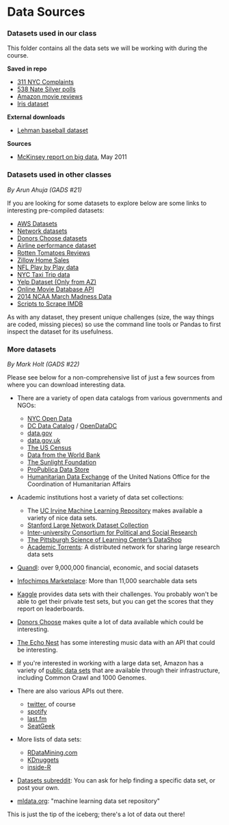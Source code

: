 # Data Sources


### Datasets used in our class

This folder contains all the data sets we will be working with during the course.

**Saved in repo**
- [311 NYC Complaints](./311/)
- [538 Nate Silver polls](./538/)
- [Amazon movie reviews](./amazon/)
- [Iris dataset](./iris/)

**External downloads**
- [Lehman baseball dataset](http://seanlahman.com/files/database/lahman-csv_2014-02-14.zip)

**Sources**
- [McKinsey report on big data](http://www.mckinsey.com/insights/business_technology/big_data_the_next_frontier_for_innovation), May 2011


### Datasets used in other classes
*By Arun Ahuja (GADS #21)*

If you are looking for some datasets to explore below are some links to interesting pre-compiled datasets:

- [AWS Datasets](http://aws.amazon.com/datasets)
- [Network datasets](http://snap.stanford.edu/data/index.html)
- [Donors Choose datasets](http://data.donorschoose.org/open-data/overview/)
- [Airline performance dataset](http://stat-computing.org/dataexpo/2009/)
- [Rotten Tomatoes Reviews](https://www.kaggle.com/c/sentiment-analysis-on-movie-reviews)
- [Zillow Home Sales](http://www.zillow.com/research/data/)
- [NFL Play by Play data](http://www.advancedfootballanalytics.com/2010/04/play-by-play-data.html)
- [NYC Taxi Trip data](http://www.andresmh.com/nyctaxitrips/)
- [Yelp Dataset (Only from AZ)](http://www.yelp.com/dataset_challenge/)
- [Online Movie Database API](http://www.omdbapi.com/)
- [2014 NCAA March Madness Data](https://www.kaggle.com/c/march-machine-learning-mania)
- [Scripts to Scrape IMDB](https://github.com/hadley/data-movies)

As with any dataset, they present unique challenges (size, the way things are coded, missing pieces) so use the command line tools or Pandas to first inspect the dataset for its usefulness.


### More datasets
*By Mark Holt (GADS #22)*

Please see below for a non-comprehensive list of just a few sources from where you can download interesting data.

 * There are a variety of open data catalogs from various governments and NGOs:
     * [NYC Open Data](https://nycopendata.socrata.com/)
     * [DC Data Catalog](http://data.dc.gov/) / [OpenDataDC](http://www.opendatadc.org/)
     * [data.gov](https://www.data.gov/)
     * [data.gov.uk](http://data.gov.uk/)
     * [The US Census](http://www.census.gov/)
     * [Data from the World Bank](http://data.worldbank.org/)
     * [The Sunlight Foundation](http://sunlightfoundation.com/api/)
     * [ProPublica Data Store](https://projects.propublica.org/data-store/)
     * [Humanitarian Data Exchange](http://docs.hdx.rwlabs.org/) of the United Nations Office for the Coordination of Humanitarian Affairs

 * Academic institutions host a variety of data set collections:
     * The [UC Irvine Machine Learning Repository](http://archive.ics.uci.edu/ml/) makes available a variety of nice data sets.
     * [Stanford Large Network Dataset Collection](http://snap.stanford.edu/data/)
     * [Inter-university Consortium for Political and Social Research](http://www.icpsr.umich.edu/)
     * [The Pittsburgh Science of Learning Center’s DataShop](http://www.learnlab.org/technologies/datashop/)
     * [Academic Torrents](http://academictorrents.com/): A distributed network for sharing large research data sets

 * [Quandl](http://www.quandl.com/):  over 9,000,000 financial, economic, and social datasets
 * [Infochimps Marketplace](http://www.infochimps.com/marketplace): More than 11,000 searchable data sets
 * [Kaggle](http://www.kaggle.com/) provides data sets with their challenges. You probably won't be able to get their private test sets, but you can get the scores that they report on leaderboards.
 * [Donors Choose](http://data.donorschoose.org/) makes quite a lot of data available which could be interesting.
 * [The Echo Nest](http://the.echonest.com/) has some interesting music data with an API that could be interesting.
 * If you're interested in working with a large data set, Amazon has a variety of [public data sets](http://aws.amazon.com/publicdatasets/) that are available through their infrastructure, including Common Crawl and 1000 Genomes.

 * There are also various APIs out there.
     * [twitter](https://dev.twitter.com/), of course
     * [spotify](https://developer.spotify.com/technologies/web-api/)
     * [last.fm](http://www.last.fm/api)
     * [SeatGeek](http://platform.seatgeek.com/)

 * More lists of data sets:
 	 * [RDataMining.com](http://www.rdatamining.com/resources/data)
 	 * [KDnuggets](http://www.kdnuggets.com/datasets/index.html)
 	 * [inside-R](http://www.inside-r.org/howto/finding-data-internet)
 * [Datasets subreddit](http://www.reddit.com/r/datasets/): You can ask for help finding a specific data set, or post your own.
 * [mldata.org](http://mldata.org/): "machine learning data set repository"

This is just the tip of the iceberg; there's a lot of data out there!

